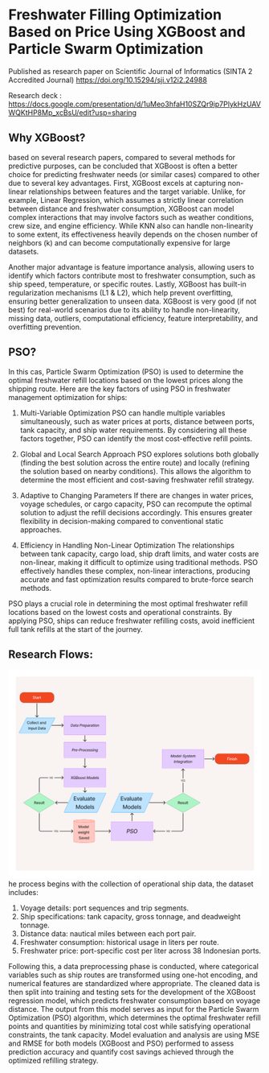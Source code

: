 # Freshwater Filling Optimization Based on Price Using XGBoost and Particle Swarm Optimization
Published as research paper on Scientific Journal of Informatics (SINTA 2 Accredited Journal) 
https://doi.org/10.15294/sji.v12i2.24988

Research deck : https://docs.google.com/presentation/d/1uMeo3hfaH10SZQr9ip7PlykHzUAVWQKtHP8Mp_xcBsU/edit?usp=sharing


## Why XGBoost?
based on several research papers, compared to several methods for predictive purposes, can be concluded that XGBoost is often a better choice for predicting freshwater needs (or similar cases) compared to other due to several key advantages. First, XGBoost excels at capturing non-linear relationships between features and the target variable. Unlike, for example, Linear Regression, which assumes a strictly linear correlation between distance and freshwater consumption, XGBoost can model complex interactions that may involve factors such as weather conditions, crew size, and engine efficiency. While KNN also can handle non-linearity to some extent, its effectiveness heavily depends on the chosen number of neighbors (k) and can become computationally expensive for large datasets.

Another major advantage is feature importance analysis, allowing users to identify which factors contribute most to freshwater consumption, such as ship speed, temperature, or specific routes. Lastly, XGBoost has built-in regularization mechanisms (L1 & L2), which help prevent overfitting, ensuring better generalization to unseen data. XGBoost is very good (if not best) for real-world scenarios due to its ability to handle non-linearity, missing data, outliers, computational efficiency, feature interpretability, and overfitting prevention. 

## PSO?
In this cas, Particle Swarm Optimization (PSO) is used to determine the optimal freshwater refill locations based on the lowest prices along the shipping route. Here are the key factors of using PSO in freshwater management optimization for ships:
1. Multi-Variable Optimization
PSO can handle multiple variables simultaneously, such as water prices at ports, distance between ports, tank capacity, and ship water requirements.
By considering all these factors together, PSO can identify the most cost-effective refill points.

2. Global and Local Search Approach
PSO explores solutions both globally (finding the best solution across the entire route) and locally (refining the solution based on nearby conditions).
This allows the algorithm to determine the most efficient and cost-saving freshwater refill strategy.

3. Adaptive to Changing Parameters
If there are changes in water prices, voyage schedules, or cargo capacity, PSO can recompute the optimal solution to adjust the refill decisions accordingly.
This ensures greater flexibility in decision-making compared to conventional static approaches.

4. Efficiency in Handling Non-Linear Optimization
The relationships between tank capacity, cargo load, ship draft limits, and water costs are non-linear, making it difficult to optimize using traditional methods.
PSO effectively handles these complex, non-linear interactions, producing accurate and fast optimization results compared to brute-force search methods.

PSO plays a crucial role in determining the most optimal freshwater refill locations based on the lowest costs and operational constraints. By applying PSO, ships can reduce freshwater refilling costs, avoid inefficient full tank refills at the start of the journey.

## Research Flows:
![image alt](https://github.com/ilhamyulianto/freshwater/blob/main/image/flows-fw2.png)
he  process  begins  with  the collection of operational ship data, the dataset includes:
1. Voyage details: port sequences and trip segments.
2. Ship specifications: tank capacity, gross tonnage, and deadweight tonnage.
3. Distance data: nautical miles between each port pair.
4. Freshwater consumption: historical usage in liters per route.
5. Freshwater price: port-specific cost per liter across 38 Indonesian ports.

Following this, a data preprocessing phase is conducted, where categorical variables such as ship routes are transformed  using  one-hot encoding,  and  numerical  features  are  standardized  where  appropriate. The cleaned  data  is  then  split  into  training  and  testing  sets  for  the  development  of  the  XGBoost  regression model,  which  predicts  freshwater  consumption  based  on  voyage  distance.  The  output  from  this  model serves  as  input  for  the  Particle  Swarm  Optimization  (PSO)  algorithm,  which  determines  the  optimal freshwater refill points and quantities by minimizing total cost while satisfying operational constraints, the tank capacity. Model  evaluation and analysis are  using MSE and RMSE for both models (XGBoost and PSO) performed to assess prediction accuracy and quantify cost savings achieved through the optimized refilling strategy.
